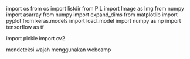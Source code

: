 import os
from os import listdir
from PIL import Image as Img
from numpy import asarray
from numpy import expand_dims
from matplotlib import pyplot
from keras.models import load_model
import numpy as np
import tensorflow as tf

import pickle
import cv2

mendeteksi wajah menggunakan webcamp
